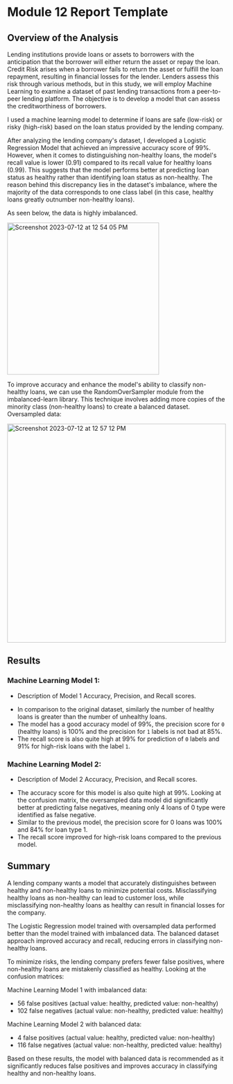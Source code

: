 # Module 12 Report Template

## Overview of the Analysis

Lending institutions provide loans or assets to borrowers with the anticipation that the borrower will either return the asset or repay the loan. Credit Risk arises when a borrower fails to return the asset or fulfill the loan repayment, resulting in financial losses for the lender. Lenders assess this risk through various methods, but in this study, we will employ Machine Learning to examine a dataset of past lending transactions from a peer-to-peer lending platform. The objective is to develop a model that can assess the creditworthiness of borrowers.

I used a machine learning model to determine if loans are safe (low-risk) or risky (high-risk) based on the loan status provided by the lending company. 

After analyzing the lending company's dataset, I developed a Logistic Regression Model that achieved an impressive accuracy score of 99%. However, when it comes to distinguishing non-healthy loans, the model's recall value is lower (0.91) compared to its recall value for healthy loans (0.99). This suggests that the model performs better at predicting loan status as healthy rather than identifying loan status as non-healthy. The reason behind this discrepancy lies in the dataset's imbalance, where the majority of the data corresponds to one class label (in this case, healthy loans greatly outnumber non-healthy loans).

As seen below, the data is highly imbalanced. 

<img width="350" alt="Screenshot 2023-07-12 at 12 54 05 PM" src="https://github.com/svafaeva93/credit-risk-classification/assets/124627601/139ed538-87dd-4989-943a-1211136afe7f">

To improve accuracy and enhance the model's ability to classify non-healthy loans, we can use the RandomOverSampler module from the imbalanced-learn library. This technique involves adding more copies of the minority class (non-healthy 
loans) to create a balanced dataset.
Oversampled data: 

<img width="504" alt="Screenshot 2023-07-12 at 12 57 12 PM" src="https://github.com/svafaeva93/credit-risk-classification/assets/124627601/ed29d7eb-feba-47f9-af07-fe833877a5b8">

## Results

### Machine Learning Model 1:
  * Description of Model 1 Accuracy, Precision, and Recall scores.

- In comparison to the original dataset, similarly the number of healthy loans is greater than the number of unhealthy loans.
- The model has a good accuracy model of 99%, the precision score for `0` (healthy loans) is 100% and the precision for `1` labels is not bad at 85%.
- The recall score is also quite high at 99% for prediction of `0` labels and 91% for high-risk loans with the label `1`.

### Machine Learning Model 2:
  * Description of Model 2 Accuracy, Precision, and Recall scores.

- The accuracy score for this model is also quite high at 99%. Looking at the confusion matrix, the oversampled data model did significantly better at predicting false negatives, meaning only 4 loans of 0 type were identified as false negative.
- Similar to the previous model, the precision score for 0 loans was 100% and 84% for loan type 1.
- The recall score improved for high-risk loans compared to the previous model. 

## Summary

A lending company wants a model that accurately distinguishes between healthy and non-healthy loans to minimize potential costs. Misclassifying healthy loans as non-healthy can lead to customer loss, while misclassifying non-healthy loans as healthy can result in financial losses for the company.

The Logistic Regression model trained with oversampled data performed better than the model trained with imbalanced data. The balanced dataset approach improved accuracy and recall, reducing errors in classifying non-healthy loans.

To minimize risks, the lending company prefers fewer false positives, where non-healthy loans are mistakenly classified as healthy. Looking at the confusion matrices:

Machine Learning Model 1 with imbalanced data:
- 56 false positives (actual value: healthy, predicted value: non-healthy)
- 102 false negatives (actual value: non-healthy, predicted value: healthy)

Machine Learning Model 2 with balanced data:
- 4 false positives (actual value: healthy, predicted value: non-healthy)
- 116 false negatives (actual value: non-healthy, predicted value: healthy)

Based on these results, the model with balanced data is recommended as it significantly reduces false positives and improves accuracy in classifying healthy and non-healthy loans.


